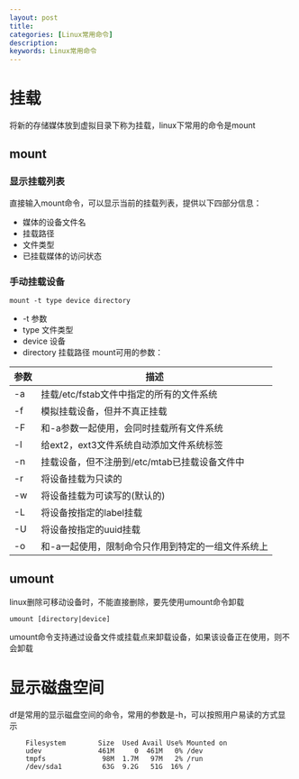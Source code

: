 ```yaml
---
layout: post
title: 
categories: [Linux常用命令]
description: 
keywords: Linux常用命令
---
```

# 挂载
将新的存储媒体放到虚拟目录下称为挂载，linux下常用的命令是mount
## mount
### 显示挂载列表
直接输入mount命令，可以显示当前的挂载列表，提供以下四部分信息：
* 媒体的设备文件名
* 挂载路径
* 文件类型
* 已挂载媒体的访问状态

### 手动挂载设备
`mount -t type device directory`
* -t 参数
* type 文件类型
* device 设备
* directory 挂载路径
mount可用的参数：  

|参数|描述|
|---|----|
|-a|挂载/etc/fstab文件中指定的所有的文件系统|
|-f|模拟挂载设备，但并不真正挂载|
|-F|和-a参数一起使用，会同时挂载所有文件系统|
|-l|给ext2，ext3文件系统自动添加文件系统标签|
|-n|挂载设备，但不注册到/etc/mtab已挂载设备文件中|
|-r|将设备挂载为只读的|
|-w|将设备挂载为可读写的(默认的)|
|-L|将设备按指定的label挂载|
|-U|将设备按指定的uuid挂载|
|-o|和-a一起使用，限制命令只作用到特定的一组文件系统上|

## umount
linux删除可移动设备时，不能直接删除，要先使用umount命令卸载
```
umount [directory|device]
```
umount命令支持通过设备文件或挂载点来卸载设备，如果该设备正在使用，则不会卸载

# 显示磁盘空间
df是常用的显示磁盘空间的命令，常用的参数是-h，可以按照用户易读的方式显示
```
    Filesystem        Size  Used Avail Use% Mounted on
    udev              461M     0  461M   0% /dev
    tmpfs              98M  1.7M   97M   2% /run
    /dev/sda1          63G  9.2G   51G  16% /
```

